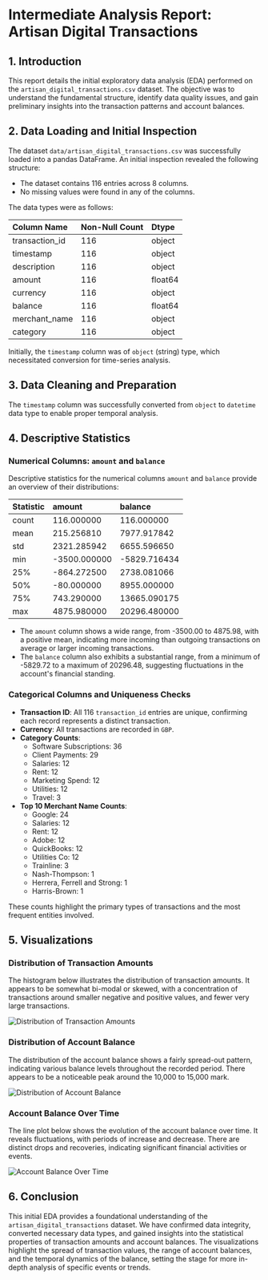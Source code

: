 # Intermediate Analysis Report: Artisan Digital Transactions

## 1. Introduction

This report details the initial exploratory data analysis (EDA) performed on the `artisan_digital_transactions.csv` dataset. The objective was to understand the fundamental structure, identify data quality issues, and gain preliminary insights into the transaction patterns and account balances.

## 2. Data Loading and Initial Inspection

The dataset `data/artisan_digital_transactions.csv` was successfully loaded into a pandas DataFrame. An initial inspection revealed the following structure:

- The dataset contains 116 entries across 8 columns.
- No missing values were found in any of the columns.

The data types were as follows:

| Column Name    | Non-Null Count | Dtype   |
| :------------- | :------------- | :------ |
| transaction_id | 116            | object  |
| timestamp      | 116            | object  |
| description    | 116            | object  |
| amount         | 116            | float64 |
| currency       | 116            | object  |
| balance        | 116            | float64 |
| merchant_name  | 116            | object  |
| category       | 116            | object  |

Initially, the `timestamp` column was of `object` (string) type, which necessitated conversion for time-series analysis.

## 3. Data Cleaning and Preparation

The `timestamp` column was successfully converted from `object` to `datetime` data type to enable proper temporal analysis.

## 4. Descriptive Statistics

### Numerical Columns: `amount` and `balance`

Descriptive statistics for the numerical columns `amount` and `balance` provide an overview of their distributions:

| Statistic | amount         | balance        |
| :-------- | :------------- | :------------- |
| count     | 116.000000     | 116.000000     |
| mean      | 215.256810     | 7977.917842    |
| std       | 2321.285942    | 6655.596650    |
| min       | -3500.000000   | -5829.716434   |
| 25%       | -864.272500    | 2738.081066    |
| 50%       | -80.000000     | 8955.000000    |
| 75%       | 743.290000     | 13665.090175   |
| max       | 4875.980000    | 20296.480000   |

-   The `amount` column shows a wide range, from -3500.00 to 4875.98, with a positive mean, indicating more incoming than outgoing transactions on average or larger incoming transactions.
-   The `balance` column also exhibits a substantial range, from a minimum of -5829.72 to a maximum of 20296.48, suggesting fluctuations in the account's financial standing.

### Categorical Columns and Uniqueness Checks

-   **Transaction ID**: All 116 `transaction_id` entries are unique, confirming each record represents a distinct transaction.
-   **Currency**: All transactions are recorded in `GBP`.
-   **Category Counts**:
    - Software Subscriptions: 36
    - Client Payments: 29
    - Salaries: 12
    - Rent: 12
    - Marketing Spend: 12
    - Utilities: 12
    - Travel: 3
-   **Top 10 Merchant Name Counts**:
    - Google: 24
    - Salaries: 12
    - Rent: 12
    - Adobe: 12
    - QuickBooks: 12
    - Utilities Co: 12
    - Trainline: 3
    - Nash-Thompson: 1
    - Herrera, Ferrell and Strong: 1
    - Harris-Brown: 1

These counts highlight the primary types of transactions and the most frequent entities involved.

## 5. Visualizations

### Distribution of Transaction Amounts

The histogram below illustrates the distribution of transaction amounts. It appears to be somewhat bi-modal or skewed, with a concentration of transactions around smaller negative and positive values, and fewer very large transactions.

![Distribution of Transaction Amounts](/output/amount_distribution.png)

### Distribution of Account Balance

The distribution of the account balance shows a fairly spread-out pattern, indicating various balance levels throughout the recorded period. There appears to be a noticeable peak around the 10,000 to 15,000 mark.

![Distribution of Account Balance](/output/balance_distribution.png)

### Account Balance Over Time

The line plot below shows the evolution of the account balance over time. It reveals fluctuations, with periods of increase and decrease. There are distinct drops and recoveries, indicating significant financial activities or events.

![Account Balance Over Time](/output/balance_over_time.png)

## 6. Conclusion

This initial EDA provides a foundational understanding of the `artisan_digital_transactions` dataset. We have confirmed data integrity, converted necessary data types, and gained insights into the statistical properties of transaction amounts and account balances. The visualizations highlight the spread of transaction values, the range of account balances, and the temporal dynamics of the balance, setting the stage for more in-depth analysis of specific events or trends.